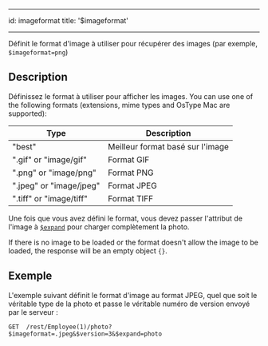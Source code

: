 - - -
id: imageformat title: '$imageformat'
- - -

Définit le format d'image à utiliser pour récupérer des images (par exemple, `$imageformat=png`)

## Description

Définissez le format à utiliser pour afficher les images. You can use one of the following formats (extensions, mime types and OsType Mac are supported):

| Type                    | Description                      |
| ----------------------- | -------------------------------- |
| "best"                  | Meilleur format basé sur l'image |
| ".gif" or "image/gif"   | Format GIF                       |
| ".png" or "image/png"   | Format PNG                       |
| ".jpeg" or "image/jpeg" | Format JPEG                      |
| ".tiff" or "image/tiff" | Format TIFF                      |

Une fois que vous avez défini le format, vous devez passer l'attribut de l'image à [`$expand`]($expand.md) pour charger complètement la photo.

If there is no image to be loaded or the format doesn't allow the image to be loaded, the response will be an empty object `{}`.

## Exemple

L'exemple suivant définit le format d'image au format JPEG, quel que soit le véritable type de la photo et passe le véritable numéro de version envoyé par le serveur :

`GET  /rest/Employee(1)/photo?$imageformat=.jpeg&$version=3&$expand=photo`

